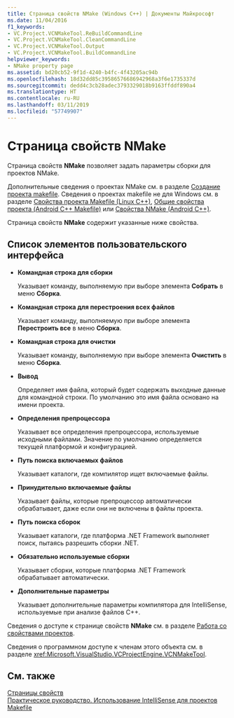 ```yaml
---
title: Страница свойств NMake (Windows C++) | Документы Майкрософт
ms.date: 11/04/2016
f1_keywords:
- VC.Project.VCNMakeTool.ReBuildCommandLine
- VC.Project.VCNMakeTool.CleanCommandLine
- VC.Project.VCNMakeTool.Output
- VC.Project.VCNMakeTool.BuildCommandLine
helpviewer_keywords:
- NMake property page
ms.assetid: bd20cb52-9f1d-4240-b4fc-4f43205ac94b
ms.openlocfilehash: 18d32dd85c39586576686942968a3f6e1735337d
ms.sourcegitcommit: dedd4c3cb28adec3793329018b9163ffddf890a4
ms.translationtype: HT
ms.contentlocale: ru-RU
ms.lasthandoff: 03/11/2019
ms.locfileid: "57749907"
---
```

# <a name="nmake-property-page"></a>Страница свойств NMake

Страница свойств **NMake** позволяет задать параметры сборки для проектов NMake.

Дополнительные сведения о проектах NMake см. в разделе [Создание проекта makefile](../ide/creating-a-makefile-project.md). Сведения о проектах makefile не для Windows см. в разделе [Свойства проекта Makefile (Linux C++)](../linux/prop-pages/makefile-linux.md), [Общие свойства проекта (Android C++ Makefile)](/visualstudio/cross-platform/general-makefile-android-prop-page) или [Свойства NMake (Android C++)](/visualstudio/cross-platform/nmake-android-prop-page).

Страница свойств **NMake** содержит указанные ниже свойства.

## <a name="uielement-list"></a>Список элементов пользовательского интерфейса

- **Командная строка для сборки**

   Указывает команду, выполняемую при выборе элемента **Собрать** в меню **Сборка**.

- **Командная строка для перестроения всех файлов**

   Указывает команду, выполняемую при выборе элемента **Перестроить все** в меню **Сборка**.

- **Командная строка для очистки**

   Указывает команду, выполняемую при выборе элемента **Очистить** в меню **Сборка**.

- **Вывод**

   Определяет имя файла, который будет содержать выходные данные для командной строки. По умолчанию это имя файла основано на имени проекта.

- **Определения препроцессора**

   Указывает все определения препроцессора, используемые исходными файлами. Значение по умолчанию определяется текущей платформой и конфигурацией.

- **Путь поиска включаемых файлов**

   Указывает каталоги, где компилятор ищет включаемые файлы.

- **Принудительно включаемые файлы**

   Указывает файлы, которые препроцессор автоматически обрабатывает, даже если они не включены в файлы проекта.

- **Путь поиска сборок**

   Указывает каталоги, где платформа .NET Framework выполняет поиск, пытаясь разрешить сборки .NET.

- **Обязательно используемые сборки**

   Указывает сборки, которые платформа .NET Framework обрабатывает автоматически.

- **Дополнительные параметры**

   Указывает дополнительные параметры компилятора для IntelliSense, используемые при анализе файлов C++.

Сведения о доступе к странице свойств **NMake** см. в разделе [Работа со свойствами проектов](../ide/working-with-project-properties.md).

Сведения о программном доступе к членам этого объекта см. в разделе <xref:Microsoft.VisualStudio.VCProjectEngine.VCNMakeTool>.

## <a name="see-also"></a>См. также

[Страницы свойств](../ide/property-pages-visual-cpp.md)<br>
[Практическое руководство. Использование IntelliSense для проектов Makefile](../ide/how-to-enable-intellisense-for-makefile-projects.md)
